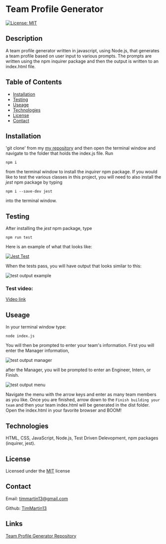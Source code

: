 # Team Profile Generator

 [![License: MIT](https://img.shields.io/badge/License-MIT-yellow.svg)](https://opensource.org/licenses/MIT)

## Description

A team profile generator written in javascript, using Node.js, that generates a team profile based on user input to various prompts.  The prompts are written using the npm inquirer package and then the output is written to an index.html file.

## Table of Contents
  
  * [Installation](#installation)
  * [Testing](#testing)
  * [Useage](#useage)
  * [Technologies](#technologies)
  * [License](#license)
  * [Contact](#contacts)

## Installation

'git clone' from my [my repository](https://github.com/TimMartin13/team_profile_generator) and then open the terminal window and navigate to the folder that holds the index.js file. Run 

```
npm i
````
from the terminal window to install the *inquirer* npm package. If you would like to test the various classes in this project, you will need to also install the *jest* npm package by typing

```
npm i --save-dev jest
```
into the terminal window. 

## Testing

After installing the *jest* npm package, type

```
npm run test
```
Here is an example of what that looks like:

[![Jest Test](./assets/images/jestTest.gif)](https://drive.google.com/file/d/1S2sAw4x7j0-WY0FgL3KMaPZ3hpCatXVn/view?usp=sharing "Testing classes with jest")


When the tests pass, you will have output that looks similar to this:

![test output example](./assets/images/testsOutput.jpg)


### Test video:

[Video link](https://drive.google.com/file/d/1S2sAw4x7j0-WY0FgL3KMaPZ3hpCatXVn/view?usp=sharing)

## Useage

In your terminal window type:

```
node index.js
```
You will then be prompted to enter your team's information.  First you will enter the Manager information,

![test output manager](./assets/images/managerPrompt.jpg)

after the Manager, you will be prompted to enter an Engineer, Intern, or Finish.
 
![test output menu](./assets/images/menu.jpg) 

Navigate the menu with the arrow keys and enter as many team members as you like. Once you are finished, arrow down to the `Finish building your team` and then your team index.html will be generated in the dist folder.  Open the index.html in your favorite browser and BOOM!


## Technologies

HTML, CSS, JavaScript, Node.js, Test Driven Delevopment, npm packages (inquirer, jest).

## License

Licensed under the [MIT](https://choosealicense.com/licenses/mit/) license 

## Contact

Email: timmartin13@gmail.com

Github: [TimMartin13](https://github.com/TimMartin13)

## Links

[Team Profile Generator Repository](https://github.com/TimMartin13/team_profile_generator)

